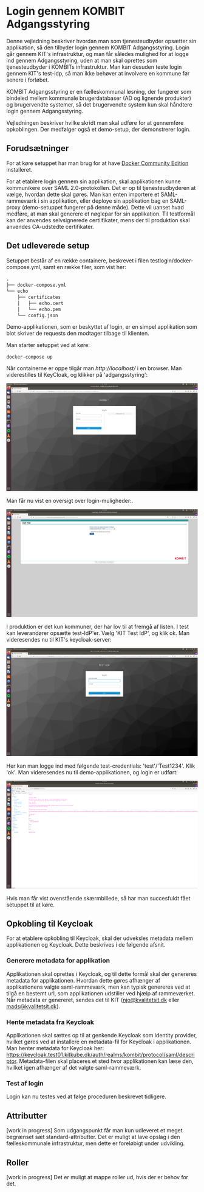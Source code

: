 # Login gennem KOMBIT Adgangsstyring
Denne vejledning beskriver hvordan man som tjenesteudbyder opsætter sin applikation, så den tilbyder login gennem KOMBIT Adgangsstyring. Login går gennem KIT's infrastruktur, og man får således mulighed for at logge ind gennem Adgangsstyring, uden at man skal oprettes som tjenesteudbyder i KOMBITs infrastruktur. Man kan desuden teste login gennem KIT's test-idp, så man ikke behøver at involvere en kommune før senere i forløbet.

KOMBIT Adgangsstyring er en fælleskommunal løsning, der fungerer som bindeled mellem kommunale brugerdatabaser (AD og lignende produkter) og brugervendte systemer, så det brugervendte system kun skal håndtere login gennem Adgangsstyring.

Vejledningen beskriver hvilke skridt man skal udføre for at gennemføre opkoblingen. Der medfølger også et demo-setup, der demonstrerer login.

## Forudsætninger
For at køre setuppet har man brug for at have [Docker Community Edition](https://docs.docker.com/install/) installeret. 

For at etablere login gennem sin applikation, skal applikationen kunne kommunikere over SAML 2.0-protokollen. Det er op til tjenesteudbyderen at vælge, hvordan dette skal gøres. Man kan enten importere et SAML-rammeværk i sin applikation, eller deploye sin applikation bag en SAML-proxy (demo-setuppet fungerer på denne måde). Dette vil uanset hvad medføre, at man skal generere et nøglepar for sin applikation. Til testformål kan der anvendes selvsignerede certiifikater, mens der til produktion skal anvendes CA-udstedte certifikater.

## Det udleverede setup
Setuppet består af en række containere, beskrevet i filen testlogin/docker-compose.yml, samt en række filer, som vist her:

```
.
├── docker-compose.yml
└── echo
    ├── certificates
    │   ├── echo.cert
    │   └── echo.pem
    └── config.json

```

Demo-applikationen, som er beskyttet af login, er en simpel applikation som blot skriver de requests den modtager tilbage til klienten.

Man starter setuppet ved at køre:

```
docker-compose up
```

Når containerne er oppe tilgår man _http://localhost/_ i en browser. Man viderestilles til KeyCloak, og klikker på 'adgangsstyring':

![keycloak](images/keycloak_login.png)

Man får nu vist en oversigt over login-muligheder:.

![adgangsstyring](images/adgangsstyring_login.png)

I produktion er det kun kommuner, der har lov til at fremgå af listen. I test kan leverandører opsætte test-IdP'er. Vælg 'KIT Test IdP', og klik ok. Man videresendes nu til KIT's keycloak-server:

![test-idp](images/test_idp.png)

Her kan man logge ind med følgende test-credentials: 'test'/'Test1234'. Klik 'ok'. Man videresendes nu til demo-applikationen, og login er udført:

![echo](images/echo.png)

Hvis man får vist ovenstående skærmbillede, så har man succesfuldt fået setuppet til at køre.

## Opkobling til Keycloak
For at etablere opkobling til Keycloak, skal der udveksles metadata mellem applikationen og Keycloak. Dette beskrives i de følgende afsnit.

### Generere metadata for applikation
Applikationen skal oprettes i Keycloak, og til dette formål skal der genereres metadata for applikationen. Hvordan dette gøres afhænger af applikationens valgte saml-rammeværk, men kan typisk genereres ved at tilgå en bestemt url, som applikationen udstiller ved hjælp af rammeværket. Når metadata er genereret, sendes det til KIT (njo@kvalitetsit.dk eller mads@kvalitetsit.dk).

### Hente metadata fra Keycloak
Applikationen skal sættes op til at genkende Keycloak som identity provider, hvilket gøres ved at installere en metadata-fil for Keycloak i applikationen. Man henter metadata for Keycloak her: https://keycloak.test01.kitkube.dk/auth/realms/kombit/protocol/saml/descriptor. Metadata-filen skal placeres et sted hvor applikationen kan læse den, hvilket igen afhænger af det valgte saml-rammeværk.

### Test af login
Login kan nu testes ved at følge proceduren beskrevet tidligere.

## Attributter
[work in progress] Som udgangspunkt får man kun udleveret et meget begrænset sæt standard-attributter. Det er muligt at lave opslag i den fælleskommunale infrastruktur, men dette er foreløbigt under udvikling.

## Roller
[work in progress] Det er muligt at mappe roller ud, hvis der er behov for det.

